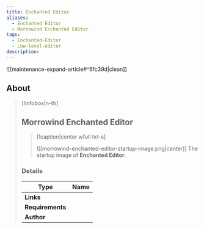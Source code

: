 ```yaml
---
title: Enchanted Editor
aliases:
  - Enchanted Editor
  - Morrowind Enchanted Editor
tags:
  - Enchanted-Editor
  - Low-level-editor
description:
---
```


![[maintenance-expand-article#^6fc39d|clean]]

## About

> [!infobox|n-th]
> 
> ## Morrowind Enchanted Editor
> 
> > [!caption|center wfull txt-s]
> > 
> > ![[morrowind-enchanted-editor-startup-image.png|center]]
> > The startup image of **Enchanted Editor**.
> 
> ### Details
> 
> | Type | Name |
> | --- | --- |
> | **Links** |  |
> | **Requirements** |  |
> | **Author** |  |